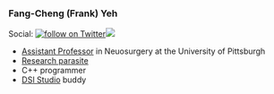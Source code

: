 ### Fang-Cheng (Frank) Yeh

Social: <a href="https://twitter.com/intent/follow?screen_name=FangChengYeh"><img src="https://img.shields.io/twitter/follow/FangChengYeh?style=social&logo=twitter" alt="follow on Twitter"></a><a href="https://www.youtube.com/c/FrankYeh"><img src="https://img.shields.io/youtube/channel/subscribers/UCN6gohY_zeBpK6SwJ7hnz1Q?style=social"></a>

- [Assistant Professor](https://www.neurosurgery.pitt.edu/people/fang-cheng-yeh) in Neuosurgery at the University of Pittsburgh
- [Research parasite](https://scholar.google.com/citations?user=QdfsoJ4AAAAJ&hl=en)
- C++ programmer
- [DSI Studio](http://dsi-studio.labsolver.org) buddy 
